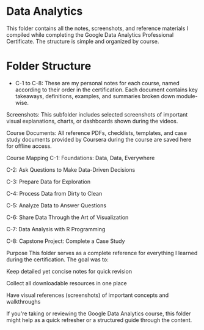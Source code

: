 # Data Analytics

This folder contains all the notes, screenshots, and reference materials I compiled while completing the Google Data Analytics Professional Certificate. The structure is simple and organized by course.

# Folder Structure
- C-1 to C-8:
These are my personal notes for each course, named according to their order in the certification. Each document contains key takeaways, definitions, examples, and summaries broken down module-wise.

Screenshots:
This subfolder includes selected screenshots of important visual explanations, charts, or dashboards shown during the videos.

Course Documents:
All reference PDFs, checklists, templates, and case study documents provided by Coursera during the course are saved here for offline access.

Course Mapping
C-1: Foundations: Data, Data, Everywhere

C-2: Ask Questions to Make Data-Driven Decisions

C-3: Prepare Data for Exploration

C-4: Process Data from Dirty to Clean

C-5: Analyze Data to Answer Questions

C-6: Share Data Through the Art of Visualization

C-7: Data Analysis with R Programming

C-8: Capstone Project: Complete a Case Study

Purpose
This folder serves as a complete reference for everything I learned during the certification. The goal was to:

Keep detailed yet concise notes for quick revision

Collect all downloadable resources in one place

Have visual references (screenshots) of important concepts and walkthroughs

If you're taking or reviewing the Google Data Analytics course, this folder might help as a quick refresher or a structured guide through the content.
